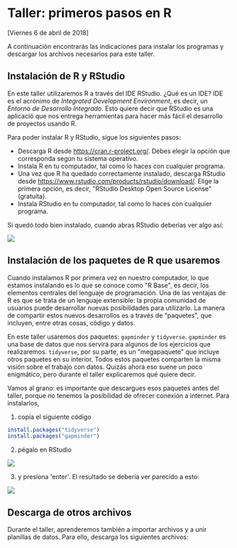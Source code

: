 # Taller: primeros pasos en R
[Viernes 6 de abril de 2018]

A continuación encontrarás las indicaciones para instalar los programas y descargar los archivos necesarios para este taller.

## Instalación de R y RStudio

En este taller utilizaremos R a través del IDE RStudio. ¿Qué es un IDE? IDE es el acrónimo de *Integrated Development Environment*, es decir, un *Entorno de Desarrollo Integrado*. Esto quiere decir que RStudio es una aplicació que nos entrega herramientas para hacer más fácil el desarrollo de proyectos usando R.  

Para poder instalar R y RStudio, sigue los siguientes pasos:

- Descarga R desde https://cran.r-project.org/. Debes elegir la opción que corresponda según tu sistema operativo.
- Instala R en tu computador, tal como lo haces con cualquier programa. 
- Una vez que R ha quedado correctamente instalado, descarga RStudio desde https://www.rstudio.com/products/rstudio/download/. Elige la primera opción, es decir, "RStudio Desktop Open Source License" (gratuita). 
- Instala RStudio en tu computador, tal como lo haces con cualquier programa. 

Si quedó todo bien instalado, cuando abras RStudio deberías ver algo así:

![](https://github.com/rivaquiroga/RLadies-Santiago/blob/master/images/rstudio.png)

## Instalación de los paquetes de R que usaremos

Cuando instalamos R por primera vez en nuestro computador, lo que estamos instalando es lo que se conoce como "R Base", es decir, los elementos centrales del lenguaje de programación. Una de las ventajas de R es que se trata de un lenguaje extensible: la propia comunidad de usuarios puede desarrollar nuevas posibilidades para utilizarlo. La manera de compartir estos nuevos desarrollos es a través de "paquetes", que incluyen, entre otras cosas, código y datos.

En este taller usaremos dos paquetes: `gapminder` y `tidyverse`. `gapminder` es una base de datos que nos servirá para algunos de los ejercicios que realizaremos. `tidyverse`, por su parte, es un "megapaquete" que incluye otros paquetes en su interior. Todos estos paquetes comparten la misma visión sobre el trabajo con datos. Quizás ahora eso suene un poco enigmático, pero durante el taller explicaremos qué quiere decir. 

Vamos al grano: es importante que descargues esos paquetes antes del taller, porque no tenemos la posibilidad de ofrecer conexión a internet. Para instalarlos, 

1. copia el siguiente código

```r
install.packages("tidyverse")
install.packages("gapminder")
```

2. pégalo en RStudio

![](https://github.com/rivaquiroga/RLadies-Santiago/blob/master/images/install_packages.png)

3. y presiona 'enter'. El resultado se debería ver parecido a esto:

![](https://github.com/rivaquiroga/RLadies-Santiago/blob/master/images/instalados.png)

## Descarga de otros archivos

Durante el taller, aprenderemos también a importar archivos y a unir planillas de datos. Para ello, descarga los siguientes archivos:

